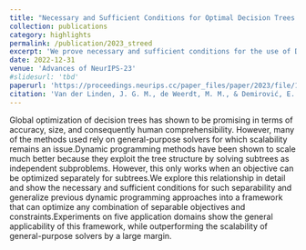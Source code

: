 ```yaml
---
title: "Necessary and Sufficient Conditions for Optimal Decision Trees Using Dynamic Programming"
collection: publications
category: highlights
permalink: /publication/2023_streed
excerpt: 'We prove necessary and sufficient conditions for the use of DP for optimal decision trees and provide a framework STreeD that can optimize trees for a variety of objectives and constraints.'
date: 2022-12-31
venue: 'Advances of NeurIPS-23'
#slidesurl: 'tbd'
paperurl: 'https://proceedings.neurips.cc/paper_files/paper/2023/file/1d5fce9627e15c84db572a66e029b1fc-Paper-Conference.pdf'
citation: 'Van der Linden, J. G. M., de Weerdt, M. M., & Demirović, E. (2022). &quot;Necessary and Sufficient Conditions for Optimal Decision Trees Using Dynamic Programming.&quot; <i>Advances in NeurIPS-23</i>, 9173-9212.'
---
```


Global optimization of decision trees has shown to be promising in terms of accuracy, size, and consequently human comprehensibility. However, many of the methods used rely on general-purpose solvers for which scalability remains an issue.Dynamic programming methods have been shown to scale much better because they exploit the tree structure by solving subtrees as independent subproblems. However, this only works when an objective can be optimized separately for subtrees.We explore this relationship in detail and show the necessary and sufficient conditions for such separability and generalize previous dynamic programming approaches into a framework that can optimize any combination of separable objectives and constraints.Experiments on five application domains show the general applicability of this framework, while outperforming the scalability of general-purpose solvers by a large margin.